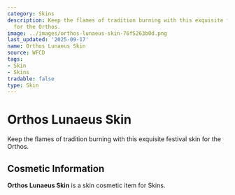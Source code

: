 ```yaml
---
category: Skins
description: Keep the flames of tradition burning with this exquisite festival skin
  for the Orthos.
image: ../images/orthos-lunaeus-skin-76f5263b0d.png
last_updated: '2025-09-17'
name: Orthos Lunaeus Skin
source: WFCD
tags:
- Skin
- Skins
tradable: false
type: Skin
---
```


# Orthos Lunaeus Skin

Keep the flames of tradition burning with this exquisite festival skin for the Orthos.

## Cosmetic Information

**Orthos Lunaeus Skin** is a skin cosmetic item for Skins.

